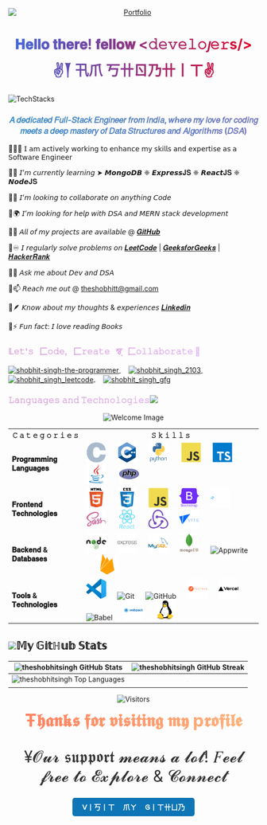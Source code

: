 <p align="center">
  <a href="https://shobhit-singh.vercel.app/" target="_blank">
    <img 
      alt="Portfolio" 
      title="Portfolio" 
      src="https://capsule-render.vercel.app/api?type=venom&height=300&text=𝑰%20%20%20𝒂𝒎%20%20%20𝑺𝒉𝒐𝒃𝒉𝒊𝒕&fontSize=80&color=0:003366,100:000033&stroke=003366&textColor=CC3333" 
      style="max-width: 100%; height: auto; display: block; margin: 0 auto;" 
    />
  </a>
</p>

<!--
<p align="center">
  <a href="https://www.linkedin.com/in/shobhit-singh-the-programmer/" target="_blank" rel="noopener noreferrer">
    <img 
      alt="LinkedIn" 
      title="LinkedIn" 
      src="https://capsule-render.vercel.app/api?type=venom&height=200&text=I%20am%20Shobhit%20Singh&fontSize=80&color=0:8871e5,100:b678c4&stroke=b678c4" 
      style="max-width: 100%; height: auto; display: block; margin: 0 auto;" 
    />
  </a>
</p>
-->

<!--
<p align="center">
  <a href="https://leetcode.com/u/shobhit_singh_leetcode/" target="_blank">
    <img 
      src="https://leetcard.jacoblin.cool/shobhit_singh_leetcode?theme=dark&font=Nunito&ext=heatmap" 
      alt="LeetCode Card" 
      width="700" 
      height="350" 
      style="border: 10px solid #00FFFF; border-radius: 10px;" 
    />
  </a>
</p>
-->
<h1 align="center" style="background: linear-gradient(to right, #4169e1, #e30022); -webkit-background-clip: text; -webkit-text-fill-color: transparent;">
    𝐇𝐞𝐥𝐥𝐨 𝐭𝐡𝐞𝐫𝐞! 𝐟𝐞𝐥𝐥𝐨𝐰 <𝚍𝚎𝚟𝚎𝚕𝚘𝚥𝚎𝚛s/><br>
<!--    <img src="https://user-images.githubusercontent.com/74038190/213866269-5d00981c-7c98-46d7-8a8e-16f462f15227.gif" width="200" /> --->
      ✌𒐕   卂爪   丂卄ㄖ乃卄丨ㄒ✌
<!-- <img src="https://user-images.githubusercontent.com/74038190/213866269-5d00981c-7c98-46d7-8a8e-16f462f15227.gif" width="200" /> -->
</h1>
      
<img src="https://user-images.githubusercontent.com/74038190/240304586-d48893bd-0757-481c-8d7e-ba3e163feae7.png" alt="TechStacks" />
      
<h3 align="center" style="background: linear-gradient(to right, #348AC7, #7474BF); -webkit-background-clip: text; -webkit-text-fill-color: transparent;">
    𝐴 𝑑𝑒𝑑𝑖𝑐𝑎𝑡𝑒𝑑 𝐹𝑢𝑙𝑙-𝑆𝑡𝑎𝑐𝑘 𝐸𝑛𝑔𝑖𝑛𝑒𝑒𝑟 𝑓𝑟𝑜𝑚 𝐼𝑛𝑑𝑖𝑎, 𝑤ℎ𝑒𝑟𝑒 𝑚𝑦 𝑙𝑜𝑣𝑒 𝑓𝑜𝑟 𝑐𝑜𝑑𝑖𝑛𝑔 𝑚𝑒𝑒𝑡𝑠 𝑎 𝑑𝑒𝑒𝑝 𝑚𝑎𝑠𝑡𝑒𝑟𝑦 𝑜𝑓 𝐷𝑎𝑡𝑎 𝑆𝑡𝑟𝑢𝑐𝑡𝑢𝑟𝑒𝑠 𝑎𝑛𝑑 𝐴𝑙𝑔𝑜𝑟𝑖𝑡ℎ𝑚𝑠 (𝐷𝑆𝐴)
</h3>
      
<!-- <p align="center">
    <img src="https://user-images.githubusercontent.com/74038190/212749447-bfb7e725-6987-49d9-ae85-2015e3e7cc41.gif" alt="Welcome Image" width="500" height="350">
</p>
<p align="center"> -->
<!--     <img src="[https://user-images.githubusercontent.com/74038190/212749447-bfb7e725-6987-49d9-ae85-2015e3e7cc41.gif](https://raw.githubusercontent.com/KushalVijay/KushalVijay/refs/heads/main/finallogo1.jpg)" alt="Welcome Image" width="600" height="350">
</p> -->
<!-- <p align="center">
    <img src="https://user-images.githubusercontent.com/74038190/229223263-cf2e4b07-2615-4f87-9c38-e37600f8381a.gif" alt="Welcome Image" width="500" height="600">
</p> -->

<!-- <ul>
    <li>🧑‍💻 𝙄’𝙢 𝙘𝙪𝙧𝙧𝙚𝙣𝙩𝙡𝙮 𝙬𝙤𝙧𝙠𝙞𝙣𝙜 𝙤𝙣 𝙫𝙖𝙧𝙞𝙤𝙪𝙨 𝙥𝙧𝙤𝙟𝙚𝙘𝙩𝙨 </li>
    <li>🌱 𝙄’𝙢 𝙘𝙪𝙧𝙧𝙚𝙣𝙩𝙡𝙮 𝙡𝙚𝙖𝙧𝙣𝙞𝙣𝙜 𝙍𝙚𝙖𝙘𝙩𝐉𝐒 | 𝙉𝙤𝙙𝙚𝐉𝐒 | 𝙀𝙭𝙥𝙧𝙚𝙨𝙨𝐉𝐒 </li>
    <li>🤝 𝙄’𝙢 𝙡𝙤𝙤𝙠𝙞𝙣𝙜 𝙩𝙤 𝙘𝙤𝙡𝙡𝙖𝙗𝙤𝙧𝙖𝙩𝙚 𝙤𝙣 𝙖𝙣𝙮𝙩𝙝𝙞𝙣𝙜 𝘾𝙤𝙙𝙚 </li>
    <li>🌍 𝙄’𝙢 𝙡𝙤𝙤𝙠𝙞𝙣𝙜 𝙛𝙤𝙧 𝙝𝙚𝙡𝙥 𝙬𝙞𝙩𝙝 𝘿𝙎𝘼 𝙖𝙣𝙙 𝙈𝙀𝙍𝙉 𝙨𝙩𝙖𝙘𝙠 𝙙𝙚𝙫𝙚𝙡𝙤𝙥𝙢𝙚𝙣𝙩 </li>
    <li>🚀 𝘼𝙡𝙡 𝙤𝙛 𝙢𝙮 𝙥𝙧𝙤𝙟𝙚𝙘𝙩𝙨 𝙖𝙧𝙚 𝙖𝙫𝙖𝙞𝙡𝙖𝙗𝙡𝙚 𝙖𝙩 <a href="https://github.com/theshobhitsingh">GIƬΉЦB</a></li>
    <li>♾️ 𝙄 𝙧𝙚𝙜𝙪𝙡𝙖𝙧𝙡𝙮 𝙨𝙤𝙡𝙫𝙚 𝙥𝙧𝙤𝙗𝙡𝙚𝙢𝙨 𝙤𝙣 <a href="https://leetcode.com/u/shobhit_singh_leetcode/">Lêê†ÇðÐê</a></li>
    <li>💬 𝘼𝙨𝙠 𝙢𝙚 𝙖𝙗𝙤𝙪𝙩 𝘿𝙎𝘼 𝙖𝙣𝙙 𝙈𝙀𝙍𝙉 </li>
    <li>📫 𝙃𝙤𝙬 𝙩𝙤 𝙧𝙚𝙖𝙘𝙝 𝙢𝙚 𝙩𝙝𝙚𝙨𝙝𝙤𝙗𝙝𝙞𝙩𝙩@𝙜𝙢𝙖𝙞𝙡.𝙘𝙤𝙢 </li>
    <li>📄 𝙆𝙣𝙤𝙬 𝙖𝙗𝙤𝙪𝙩 𝙢𝙮 𝙩𝙝𝙤𝙪𝙜𝙝𝙩𝙨 ＆ 𝙚𝙭𝙥𝙚𝙧𝙞𝙚𝙣𝙘𝙚𝙨 <a href="https://www.linkedin.com/in/shobhit-singh-the-programmer/">𝙻𝚒𝚗𝚔𝚎𝚍𝚒𝚗</a></li>
    <li>⚡ 𝙁𝙪𝙣 𝙛𝙖𝙘𝙩: 𝙄 𝙡𝙤𝙫𝙚 𝙧𝙚𝙖𝙙𝙞𝙣𝙜 𝘽𝙤𝙤𝙠𝙨 </li>
</ul> -->

💠🧑‍💻 𝖨 𝖺𝗆 𝖺𝖼𝗍𝗂𝗏𝖾𝗅𝗒 𝗐𝗈𝗋𝗄𝗂𝗇𝗀 𝗍𝗈 𝖾𝗇𝗁𝖺𝗇𝖼𝖾 𝗆𝗒 𝗌𝗄𝗂𝗅𝗅𝗌 𝖺𝗇𝖽 𝖾𝗑𝗉𝖾𝗋𝗍𝗂𝗌𝖾 𝖺𝗌 𝖺 𝖲𝗈𝖿𝗍𝗐𝖺𝗋𝖾 𝖤𝗇𝗀𝗂𝗇𝖾𝖾𝗋

💠🌱 𝘐’𝘮 𝘤𝘶𝘳𝘳𝘦𝘯𝘵𝘭𝘺 𝘭𝘦𝘢𝘳𝘯𝘪𝘯𝘨 ➤ 𝙈𝙤𝙣𝙜𝙤𝘿𝘽 ❈ 𝙀𝙭𝙥𝙧𝙚𝙨𝙨𝐉𝐒 ❈ 𝙍𝙚𝙖𝙘𝙩𝐉𝐒  ❈ 𝙉𝙤𝙙𝙚𝐉𝐒 

💠🤝 𝘐’𝘮 𝘭𝘰𝘰𝘬𝘪𝘯𝘨 𝘵𝘰 𝘤𝘰𝘭𝘭𝘢𝘣𝘰𝘳𝘢𝘵𝘦 𝘰𝘯 𝘢𝘯𝘺𝘵𝘩𝘪𝘯𝘨 𝘊𝘰𝘥𝘦

💠🌍 𝘐’𝘮 𝘭𝘰𝘰𝘬𝘪𝘯𝘨 𝘧𝘰𝘳 𝘩𝘦𝘭𝘱 𝘸𝘪𝘵𝘩 𝘋𝘚𝘈 𝘢𝘯𝘥 𝘔𝘌𝘙𝘕 𝘴𝘵𝘢𝘤𝘬 𝘥𝘦𝘷𝘦𝘭𝘰𝘱𝘮𝘦𝘯𝘵

💠🚀 𝘈𝘭𝘭 𝘰𝘧 𝘮𝘺 𝘱𝘳𝘰𝘫𝘦𝘤𝘵𝘴 𝘢𝘳𝘦 𝘢𝘷𝘢𝘪𝘭𝘢𝘣𝘭𝘦 @ [𝑮𝒊𝒕𝑯𝒖𝒃](https://github.com/theshobhitsingh)

💠♾️ 𝘐 𝘳𝘦𝘨𝘶𝘭𝘢𝘳𝘭𝘺 𝘴𝘰𝘭𝘷𝘦 𝘱𝘳𝘰𝘣𝘭𝘦𝘮𝘴 𝘰𝘯 [𝑳𝒆𝒆𝒕𝑪𝒐𝒅𝒆](https://leetcode.com/u/shobhit_singh_leetcode/) | [𝑮𝒆𝒆𝒌𝒔𝒇𝒐𝒓𝑮𝒆𝒆𝒌𝒔](https://www.geeksforgeeks.org/user/shobhit_singh_gfg/) | [𝑯𝒂𝒄𝒌𝒆𝒓𝑹𝒂𝒏𝒌](https://www.hackerrank.com/profile/shobhitsingh2103)

💠💬 𝘈𝘴𝘬 𝘮𝘦 𝘢𝘣𝘰𝘶𝘵 𝘋𝘦𝘷 𝘢𝘯𝘥 𝘋𝘚𝘈

💠📫 𝘙𝘦𝘢𝘤𝘩 𝘮𝘦 𝘰𝘶𝘵 @ theshobhitt@gmail.com

💠🪶 𝘒𝘯𝘰𝘸 𝘢𝘣𝘰𝘶𝘵 𝘮𝘺 𝘵𝘩𝘰𝘶𝘨𝘩𝘵𝘴 &amp; 𝘦𝘹𝘱𝘦𝘳𝘪𝘦𝘯𝘤𝘦𝘴 [𝑳𝒊𝒏𝒌𝒆𝒅𝒊𝒏](https://www.linkedin.com/in/shobhit-singh-the-programmer/)

💠⚡ 𝘍𝘶𝘯 𝘧𝘢𝘤𝘵: 𝘐 𝘭𝘰𝘷𝘦 𝘳𝘦𝘢𝘥𝘪𝘯𝘨 𝘉𝘰𝘰𝘬𝘴

<h3 align="left" style="background: linear-gradient(to right, #d9a2d6, #e0b3ff); -webkit-background-clip: text; -webkit-text-fill-color: transparent;">
    𝕃𝚎𝚝'𝚜&nbsp;&nbsp;&nbsp;匚𝚘𝚍𝚎,&nbsp;&nbsp;&nbsp;匚𝚛𝚎𝚊𝚝𝚎&nbsp;&nbsp;&nbsp;⅋͓̽&nbsp;&nbsp;&nbsp;匚𝚘𝚕𝚕𝚊𝚋𝚘𝚛𝚊𝚝𝚎 🚀
</h3>
<p align="left">
    <a href="https://linkedin.com/in/shobhit-singh-the-programmer" target="_blank" rel="noreferrer">
        <img align="center" src="https://raw.githubusercontent.com/rahuldkjain/github-profile-readme-generator/master/src/images/icons/Social/linked-in-alt.svg" alt="shobhit-singh-the-programmer" height="30" width="40" />
    </a> &nbsp;&nbsp;&nbsp;
    <a href="https://www.hackerrank.com/shobhitsingh2103" target="_blank" rel="noreferrer">
        <img align="center" src="https://raw.githubusercontent.com/rahuldkjain/github-profile-readme-generator/master/src/images/icons/Social/hackerrank.svg" alt="shobhit_singh_2103" height="30" width="40" />
    </a> &nbsp;&nbsp;&nbsp;
    <a href="https://www.leetcode.com/shobhit_singh_leetcode" target="_blank" rel="noreferrer">
        <img align="center" src="https://raw.githubusercontent.com/rahuldkjain/github-profile-readme-generator/master/src/images/icons/Social/leet-code.svg" alt="shobhit_singh_leetcode" height="30" width="40" />
    </a> &nbsp;&nbsp;&nbsp;
    <a href="https://auth.geeksforgeeks.org/user/shobhit_singh_gfg" target="_blank" rel="noreferrer">
        <img align="center" src="https://raw.githubusercontent.com/rahuldkjain/github-profile-readme-generator/master/src/images/icons/Social/geeks-for-geeks.svg" alt="shobhit_singh_gfg" height="30" width="40" />
    </a>
</p>
<!--       <img src="https://user-images.githubusercontent.com/74038190/240304586-d48893bd-0757-481c-8d7e-ba3e163feae7.png" alt="TechStacks" /> -->

<!-- <p align="center">
    <img src="https://www.digitaladlectio.com/wp-content/uploads/2020/04/New-PNC-Animated-Banners.gif" alt="Animated Banner" width="2000" />
</p> -->

<h3 align="left" style="background: linear-gradient(to right, #d9a2d6, #e0b3ff); -webkit-background-clip: text; -webkit-text-fill-color: transparent;">
   𝙻𝚊𝚗𝚐𝚞𝚊𝚐𝚎𝚜 𝚊𝚗𝚍 𝚃𝚎𝚌𝚑𝚗𝚘𝚕𝚘𝚐𝚒𝚎𝚜<img src='https://user-images.githubusercontent.com/74038190/206662607-d9e7591e-bbf9-42f9-9386-29efc927bc16.gif' width="50"> 
</h3>

  <p align="center">
    <img src="https://user-images.githubusercontent.com/74038190/219923809-b86dc415-a0c2-4a38-bc88-ad6cf06395a8.gif" alt="Welcome Image" width="300" height="300">
</p>
<table>
  <tr>
    <th>𝙲 𝚊 𝚝 𝚎 𝚐 𝚘 𝚛 𝚒 𝚎 𝚜</th>
    <th>𝚂 𝚔 𝚒 𝚕 𝚕 𝚜</th>
  </tr>
  <tr>
    <td><strong>𝐏𝐫𝐨𝐠𝐫𝐚𝐦𝐦𝐢𝐧𝐠 𝐋𝐚𝐧𝐠𝐮𝐚𝐠𝐞𝐬</strong></td>
    <td>
      <img src="https://raw.githubusercontent.com/devicons/devicon/master/icons/c/c-original.svg" alt="C" width="40" height="40" />&nbsp;&nbsp;&nbsp;&nbsp;&nbsp;
      <img src="https://raw.githubusercontent.com/devicons/devicon/master/icons/cplusplus/cplusplus-original.svg" alt="C++" width="40" height="40" />&nbsp;&nbsp;&nbsp;&nbsp;&nbsp;
      <img src="https://raw.githubusercontent.com/devicons/devicon/master/icons/python/python-original-wordmark.svg" alt="Python" width="40" height="40" />&nbsp;&nbsp;&nbsp;&nbsp;&nbsp;&nbsp;
      <img src="https://raw.githubusercontent.com/devicons/devicon/master/icons/javascript/javascript-original.svg" alt="JavaScript" width="40" height="40" />&nbsp;&nbsp;&nbsp;&nbsp;&nbsp;
      <img src="https://raw.githubusercontent.com/devicons/devicon/master/icons/typescript/typescript-original.svg" alt="TypeScript" width="40" height="40" />&nbsp;&nbsp;&nbsp;&nbsp;&nbsp;
      <img src="https://raw.githubusercontent.com/devicons/devicon/master/icons/java/java-original.svg" alt="Java" width="40" height="40" />&nbsp;&nbsp;&nbsp;&nbsp;&nbsp;&nbsp;
      <img src="https://raw.githubusercontent.com/devicons/devicon/master/icons/php/php-original.svg" alt="PHP" width="40" height="40" />&nbsp;&nbsp;&nbsp;&nbsp;&nbsp;
    </td>
  </tr>
  <tr>
    <td><strong>𝐅𝐫𝐨𝐧𝐭𝐞𝐧𝐝 𝐓𝐞𝐜𝐡𝐧𝐨𝐥𝐨𝐠𝐢𝐞𝐬</strong></td>
    <td>
      <img src="https://raw.githubusercontent.com/devicons/devicon/master/icons/html5/html5-original-wordmark.svg" alt="HTML5" width="40" height="40" />&nbsp;&nbsp;&nbsp;&nbsp;&nbsp;
      <img src="https://raw.githubusercontent.com/devicons/devicon/master/icons/css3/css3-original-wordmark.svg" alt="CSS3" width="40" height="40" />&nbsp;&nbsp;&nbsp;&nbsp;&nbsp;
      <img src="https://raw.githubusercontent.com/devicons/devicon/master/icons/javascript/javascript-original.svg" alt="JavaScript" width="40" height="40" />&nbsp;&nbsp;&nbsp;&nbsp;&nbsp;
      <img src="https://raw.githubusercontent.com/devicons/devicon/master/icons/bootstrap/bootstrap-plain-wordmark.svg" alt="Bootstrap" width="40" height="40" />&nbsp;&nbsp;&nbsp;&nbsp;&nbsp;
      <img src="https://raw.githubusercontent.com/devicons/devicon/master/icons/tailwindcss/tailwindcss-original-wordmark.svg" alt="Tailwind CSS" width="40" height="40" />&nbsp;&nbsp;&nbsp;&nbsp;&nbsp;
      <img src="https://raw.githubusercontent.com/devicons/devicon/master/icons/sass/sass-original.svg" alt="Sass" width="40" height="40" />&nbsp;&nbsp;&nbsp;&nbsp;&nbsp;
      <img src="https://raw.githubusercontent.com/devicons/devicon/master/icons/react/react-original-wordmark.svg" alt="React" width="40" height="40" />&nbsp;&nbsp;&nbsp;&nbsp;&nbsp;
      <img src="https://raw.githubusercontent.com/devicons/devicon/master/icons/redux/redux-original.svg" alt="Redux" width="40" height="40" />&nbsp;&nbsp;&nbsp;&nbsp;&nbsp;
      <img src="https://raw.githubusercontent.com/devicons/devicon/master/icons/vite/vite-original-wordmark.svg" alt="Vite" width="40" height="40" />&nbsp;&nbsp;&nbsp;&nbsp;&nbsp;
    </td>
  </tr>
  <tr>
    <td><strong>𝐁𝐚𝐜𝐤𝐞𝐧𝐝 & 𝐃𝐚𝐭𝐚𝐛𝐚𝐬𝐞𝐬</strong></td>
    <td>
      <img src="https://raw.githubusercontent.com/devicons/devicon/master/icons/nodejs/nodejs-original-wordmark.svg" alt="Node.js" width="40" height="40" />&nbsp;&nbsp;&nbsp;&nbsp;&nbsp;
      <img src="https://raw.githubusercontent.com/devicons/devicon/master/icons/express/express-original-wordmark.svg" alt="Express.js" width="40" height="40" />&nbsp;&nbsp;&nbsp;&nbsp;&nbsp;
      <img src="https://raw.githubusercontent.com/devicons/devicon/master/icons/mysql/mysql-original-wordmark.svg" alt="MySQL" width="40" height="40" />&nbsp;&nbsp;&nbsp;&nbsp;&nbsp;
      <img src="https://raw.githubusercontent.com/devicons/devicon/master/icons/mongodb/mongodb-original-wordmark.svg" alt="MongoDB" width="40" height="40" />&nbsp;&nbsp;&nbsp;&nbsp;&nbsp;
      <img src="https://www.vectorlogo.zone/logos/appwriteio/appwriteio-icon.svg" alt="Appwrite" width="40" height="40" />&nbsp;&nbsp;&nbsp;&nbsp;&nbsp;
      <img src="https://raw.githubusercontent.com/devicons/devicon/master/icons/firebase/firebase-plain.svg" alt="Firebase" width="40" height="40" />
</td>
  </tr>
  <tr>
    <td><strong>𝐓𝐨𝐨𝐥𝐬 & 𝐓𝐞𝐜𝐡𝐧𝐨𝐥𝐨𝐠𝐢𝐞𝐬</strong></td>
    <td>
      <img src="https://raw.githubusercontent.com/devicons/devicon/master/icons/vscode/vscode-original.svg" alt="VSCode" width="40" height="40" />&nbsp;&nbsp;&nbsp;&nbsp;&nbsp;
      <img src="https://www.vectorlogo.zone/logos/git-scm/git-scm-icon.svg" alt="Git" width="40" height="40" />&nbsp;&nbsp;&nbsp;&nbsp;&nbsp;
<!--       <img src="https://raw.githubusercontent.com/devicons/devicon/master/icons/github/github-original-wordmark.svg" alt="GitHub" width="40" height="40" />&nbsp;&nbsp;&nbsp;&nbsp;&nbsp; -->
      <img src="https://cdn3d.iconscout.com/3d/free/thumb/free-github-8173947-6491025.png?f=webp" alt="GitHub" width="40" height="40" />&nbsp;&nbsp;&nbsp;&nbsp;&nbsp;
      <img src="https://raw.githubusercontent.com/devicons/devicon/master/icons/postman/postman-original-wordmark.svg" alt="Postman" width="40" height="40" />&nbsp;&nbsp;&nbsp;&nbsp;&nbsp;
      <img src="https://raw.githubusercontent.com/devicons/devicon/master/icons/vercel/vercel-original-wordmark.svg" alt="Vercel" width="40" height="40" />&nbsp;&nbsp;&nbsp;&nbsp;&nbsp;
      <img src="https://www.vectorlogo.zone/logos/babeljs/babeljs-icon.svg" alt="Babel" width="40" height="40" />&nbsp;&nbsp;&nbsp;&nbsp;&nbsp;
      <img src="https://raw.githubusercontent.com/devicons/devicon/master/icons/webpack/webpack-original-wordmark.svg" alt="Webpack" width="40" height="40" />&nbsp;&nbsp;&nbsp;&nbsp;&nbsp;
      <img src="https://raw.githubusercontent.com/devicons/devicon/master/icons/linux/linux-original.svg" alt="Linux" width="40" height="40" />&nbsp;&nbsp;&nbsp;&nbsp;&nbsp;
    </td>
  </tr>
</table>

<!-- <p align="left">
    <b>𝗣𝗿𝗼𝗴𝗿𝗮𝗺𝗺𝗶𝗻𝗴 𝗟𝗮𝗻𝗴𝘂𝗮𝗴𝗲𝘀:</b>
    <br>
    <div style="display: flex; flex-wrap: wrap; gap: 10px;">
        <a href="https://www.cprogramming.com/" target="_blank" rel="noreferrer"> 
            <img src="https://raw.githubusercontent.com/devicons/devicon/master/icons/c/c-original.svg" alt="c" width="40" height="40"/> 
        </a>
        <a href="https://www.w3schools.com/cpp/" target="_blank" rel="noreferrer"> 
            <img src="https://raw.githubusercontent.com/devicons/devicon/master/icons/cplusplus/cplusplus-original.svg" alt="cplusplus" width="40" height="40"/> 
        </a>
        <a href="https://www.java.com" target="_blank" rel="noreferrer"> 
            <img src="https://raw.githubusercontent.com/devicons/devicon/master/icons/java/java-original.svg" alt="java" width="40" height="40"/> 
        </a>
        <a href="https://developer.mozilla.org/en-US/docs/Web/JavaScript" target="_blank" rel="noreferrer"> 
            <img src="https://raw.githubusercontent.com/devicons/devicon/master/icons/javascript/javascript-original.svg" alt="javascript" width="40" height="40"/> 
        </a>
        <a href="https://www.typescriptlang.org/" target="_blank" rel="noreferrer"> 
            <img src="https://raw.githubusercontent.com/devicons/devicon/master/icons/typescript/typescript-original.svg" alt="typescript" width="40" height="40"/> 
        </a>
        <a href="https://www.python.org" target="_blank" rel="noreferrer"> 
            <img src="https://raw.githubusercontent.com/devicons/devicon/master/icons/python/python-original-wordmark.svg" alt="python" width="40" height="40"/> 
        </a>
        <a href="https://www.php.net" target="_blank" rel="noreferrer"> 
            <img src="https://raw.githubusercontent.com/devicons/devicon/master/icons/php/php-original.svg" alt="php" width="40" height="40"/> 
        </a>
    </div>
</p> -->

<!--
<p align="left">
    <b>𝗙𝗿𝗼𝗻𝘁𝗲𝗻𝗱 𝗧𝗲𝗰𝗵𝗻𝗼𝗹𝗼𝗴𝗶𝗲𝘀:</b>
    <br>
    <div style="display: flex; flex-wrap: wrap; gap: 10px;">
        <a href="https://developer.mozilla.org/en-US/docs/Web/HTML" target="_blank" rel="noreferrer"> <img src="https://raw.githubusercontent.com/devicons/devicon/master/icons/html5/html5-original-wordmark.svg" alt="html5" width="40" height="40"/> </a>
        <a href="https://www.w3schools.com/css/" target="_blank" rel="noreferrer"> <img src="https://raw.githubusercontent.com/devicons/devicon/master/icons/css3/css3-original-wordmark.svg" alt="css3" width="40" height="40"/> </a>
        <a href="https://developer.mozilla.org/en-US/docs/Web/JavaScript" target="_blank" rel="noreferrer"> <img src="https://raw.githubusercontent.com/devicons/devicon/master/icons/javascript/javascript-original.svg" alt="javascript" width="40" height="40"/> </a>
        <a href="https://getbootstrap.com" target="_blank" rel="noreferrer"> <img src="https://raw.githubusercontent.com/devicons/devicon/master/icons/bootstrap/bootstrap-plain-wordmark.svg" alt="bootstrap" width="40" height="40"/> </a>
        <a href="https://tailwindcss.com/" target="_blank" rel="noreferrer"> <img src="https://raw.githubusercontent.com/devicons/devicon/master/icons/tailwindcss/tailwindcss-original-wordmark.svg" alt="tailwindcss" width="40" height="40"/> </a>
        <a href="https://sass-lang.com" target="_blank" rel="noreferrer"> <img src="https://raw.githubusercontent.com/devicons/devicon/master/icons/sass/sass-original.svg" alt="sass" width="40" height="40"/> </a>
        <a href="https://reactjs.org/" target="_blank" rel="noreferrer"> <img src="https://raw.githubusercontent.com/devicons/devicon/master/icons/react/react-original-wordmark.svg" alt="react" width="40" height="40"/> </a>
        <a href="https://redux.js.org/" target="_blank" rel="noreferrer"> <img src="https://raw.githubusercontent.com/devicons/devicon/master/icons/redux/redux-original.svg" alt="redux" width="40" height="40"/> </a>
        <a href="https://vitejs.dev/" target="_blank" rel="noreferrer">
    <img src="https://raw.githubusercontent.com/devicons/devicon/master/icons/vite/vite-original-wordmark.svg" alt="vite" width="40" height="40"/>
</a>
</p>
-->

<!-- <p align="left">
    <b>𝗕𝗮𝗰𝗸𝗲𝗻𝗱 𝗮𝗻𝗱 𝗗𝗮𝘁𝗮𝗯𝗮𝘀𝗲𝘀:</b>
    <br>
    <div style="display: flex; flex-wrap: wrap; gap: 10px;">
        <a href="https://nodejs.org" target="_blank" rel="noreferrer"> <img src="https://raw.githubusercontent.com/devicons/devicon/master/icons/nodejs/nodejs-original-wordmark.svg" alt="nodejs" width="40" height="40"/> </a>
        <a href="https://expressjs.com" target="_blank" rel="noreferrer"> <img src="https://raw.githubusercontent.com/devicons/devicon/master/icons/express/express-original-wordmark.svg" alt="express" width="40" height="40"/> </a>
        <a href="https://www.mysql.com/" target="_blank" rel="noreferrer"> <img src="https://raw.githubusercontent.com/devicons/devicon/master/icons/mysql/mysql-original-wordmark.svg" alt="mysql" width="40" height="40"/> </a>
        <a href="https://www.mongodb.com/" target="_blank" rel="noreferrer"> <img src="https://raw.githubusercontent.com/devicons/devicon/master/icons/mongodb/mongodb-original-wordmark.svg" alt="mongodb" width="40" height="40"/> </a>
        <a href="https://appwrite.io" target="_blank" rel="noreferrer"> <img src="https://www.vectorlogo.zone/logos/appwriteio/appwriteio-icon.svg" alt="appwrite" width="40" height="40"/> </a>
    </div>
</p> -->
<!-- <p align="left">
    <b>𝗧𝗼𝗼𝗹𝘀 𝗮𝗻𝗱 𝗧𝗲𝗰𝗵𝗻𝗼𝗹𝗼𝗴𝗶𝗲𝘀:
</b>
    <br>
    <div style="display: flex; flex-wrap: wrap; gap: 10px;">
        <a href="https://code.visualstudio.com/" target="_blank" rel="noreferrer"> <img src="https://raw.githubusercontent.com/devicons/devicon/master/icons/vscode/vscode-original.svg" alt="vscode" width="40" height="40"/> </a>
        <a href="https://git-scm.com/" target="_blank" rel="noreferrer"> <img src="https://www.vectorlogo.zone/logos/git-scm/git-scm-icon.svg" alt="git" width="40" height="40"/> </a>
        <a href="https://github.com/" target="_blank" rel="noreferrer"> <img src="https://raw.githubusercontent.com/devicons/devicon/master/icons/github/github-original-wordmark.svg" alt="github" width="40" height="40"/> </a>
        <a href="https://www.postman.com/" target="_blank" rel="noreferrer"> <img src="https://raw.githubusercontent.com/devicons/devicon/master/icons/postman/postman-original-wordmark.svg" alt="postman" width="40" height="40"/> </a>
        <a href="https://vercel.com/" target="_blank" rel="noreferrer">
    <img src="https://raw.githubusercontent.com/devicons/devicon/master/icons/vercel/vercel-original-wordmark.svg" alt="vercel" width="40" height="40"/>
</a>
        <a href="https://babeljs.io/" target="_blank" rel="noreferrer"> <img src="https://www.vectorlogo.zone/logos/babeljs/babeljs-icon.svg" alt="babel" width="40" height="40"/> </a>
        <a href="https://webpack.js.org/" target="_blank" rel="noreferrer"> <img src="https://raw.githubusercontent.com/devicons/devicon/master/icons/webpack/webpack-original-wordmark.svg" alt="webpack" width="40" height="40"/> </a>
        <a href="https://www.linux.org/" target="_blank" rel="noreferrer"> <img src="https://raw.githubusercontent.com/devicons/devicon/master/icons/linux/linux-original.svg" alt="linux" width="40" height="40"/> </a>
    </div>
</p> -->
## <img src="https://media.giphy.com/media/cj87CxfRtrUifF3Ryk/giphy.gif" width="50">𝕄𝕪 𝔾𝕚𝕥ℍ𝕦𝕓 𝕊𝕥𝕒𝕥𝕤
<!-- <img src="https://cdn3d.iconscout.com/3d/free/thumb/free-github-8173947-6491025.png?f=webp" width="50"> MY GIƬΉЦB ƧƬΛƬƧ --->
<!-- <img src="https://github.githubassets.com/images/modules/logos_page/GitHub-Mark.png" alt="GitHub Logo" width="20" style="vertical-align: middle; margin-left: 5px;"/> MY GIƬΉЦB ƧƬΛƬƧ -->
| ![theshobhitsingh GitHub Stats](https://github-readme-stats.vercel.app/api?username=theshobhitsingh&show_icons=true&theme=radical&rank_icon=github&border_radius=10) | ![theshobhitsingh GitHub Streak](https://github-readme-streak-stats.herokuapp.com/?user=theshobhitsingh&theme=dracula&hide_border=false&border_radius=10) |
| -- | -- |
| ![theshobhitsingh Top Languages](https://github-readme-stats.vercel.app/api/top-langs/?username=theshobhitsingh&hide=HTML&langs_count=8&layout=compact&theme=blueberry&border_radius=10&size_weight=0.5&count_weight=0.5&exclude_repo=github-readme-stats) | <div style="text-align: center;"><a href="https://visitcount.itsvg.in"><img src="https://visitcount.itsvg.in/api?id=theshobhitsingh&icon=0&color=95" alt="" style="width: 500px; height: auto; border-radius: 10px; border: 1px solid #e1e4e8;" /></a></div> |
| | |

<p align="center" style="height: 10px;">
  <img src="https://komarev.com/ghpvc/?username=theshobhitsingh&label=Profile%20Views&color=003366&style=flat-square" alt="Visitors" style="width: 250px; height: auto;" />
</p>


<!-- <img src="https://cdn3d.iconscout.com/3d/free/thumb/free-github-8173947-6491025.png?f=webp" width="50"> MY GIƬΉЦB ƧƬΛƬƧ --->
<!-- <img src="https://github.githubassets.com/images/modules/logos_page/GitHub-Mark.png" alt="GitHub Logo" width="20" style="vertical-align: middle; margin-left: 5px;"/> MY GIƬΉЦB ƧƬΛƬƧ -->


<!-- <img src="https://cdn3d.iconscout.com/3d/free/thumb/free-github-8173947-6491025.png?f=webp" width="50"> MY GIƬΉЦB ƧƬΛƬƧ --->
<!-- <img src="https://github.githubassets.com/images/modules/logos_page/GitHub-Mark.png" alt="GitHub Logo" width="20" style="vertical-align: middle; margin-left: 5px;"/> MY GIƬΉЦB ƧƬΛƬƧ -->

<h3 align="center" style="background: linear-gradient(to right, #ff7e5f, #feb47b); -webkit-background-clip: text; -webkit-text-fill-color: transparent; font-size: 2.5em; margin: 20px 0;">
   Ŧ𝖍𝖆𝖓𝖐𝖘 𝖋𝖔𝖗 𝖛𝖎𝖘𝖎𝖙𝖎𝖓𝖌 𝖒𝖞 p𝖗𝖔𝖋𝖎𝖑𝖊
</h3>
<p align="center" style="font-size: 2rem; color: #333;">
    ¥𝓞𝓾𝓻 𝖘𝖚𝖕𝖕𝖔𝖗𝖙 𝓶𝓮𝓪𝓷𝓼  𝓪 𝓵𝓸𝓽! 𝐹𝓮𝓮𝓵 𝓯𝓻𝓮𝓮 𝓽𝓸 𝓔𝔁𝓹𝓵𝓸𝓻𝓮 & 𝓒𝓸𝓷𝓷𝓮𝓬𝓽
</p>
<div align="center" style="margin-top: 20px;">
    <a href="https://github.com/theshobhitsingh" style="text-decoration: none; background-color: #0e75b6; color: white; padding: 10px 20px; border-radius: 5px; font-weight: bold;">
        ᐯ丨丂丨ㄒ&nbsp;&nbsp;&nbsp;&nbsp;&nbsp;爪ㄚ&nbsp;&nbsp;&nbsp;&nbsp;&nbsp;Ꮆ丨ㄒ卄ㄩ乃
    </a>
</div>

